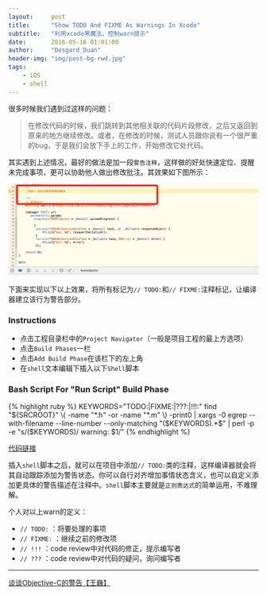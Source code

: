 ```yaml
---
layout:     post
title:      "Show TODO And FIXME As Warnings In Xcode"
subtitle:   "利用xcode黑魔法，控制warn提示"
date:       2016-05-16 01:01:00
author:     "Desgard_Duan"
header-img: "img/post-bg-rwd.jpg"
tags:
    - iOS
    - shell
---
```


很多时候我们遇到过这样的问题：

> 在修改代码的时候，我们跳转到其他相关联的代码片段修改，之后又返回到原来的地方继续修改。或者，在修改的时候，测试人员跟你说有一个很严重的bug，于是我们会放下手上的工作，开始修改它处代码。

其实遇到上述情况，最好的做法是加一段`警告注释`，这样做的好处快速定位、提醒未完成事项，更可以协助他人做出修改批注。其效果如下图所示：


![](/assets/img/post_img/Warning-Freedom.png)

下面来实现以下以上效果，将所有标记为`// TODO:`和`// FIXME:`注释标记，让编译器建立该行为警告部分。

### Instructions 

* 点击工程目录栏中的`Project Navigator`（一般是项目工程的最上方选项）
* 点击`Build Phases`一栏
* 点击`Add Build Phase`在该栏下的左上角
* 在`shell`文本编辑下插入以下`Shell`脚本

### Bash Script For "Run Script" Build Phase


{% highlight ruby %}
KEYWORDS="TODO:|FIXME:|\?\?\?:|\!\!\!:"
find "${SRCROOT}" \( -name "*.h" -or -name "*.m" \) -print0 | xargs -0 egrep --with-filename --line-number --only-matching "($KEYWORDS).*\$" | perl -p -e "s/($KEYWORDS)/ warning: \$1/"
{% endhighlight %}

[代码链接](https://github.com/dgytdhy/shell/blob/master/xcode_auto_warn.sh)

插入`shell`脚本之后，就可以在项目中添加`// TODO:`类的注释，这样编译器就会将其自动跟踪添加为警告状态。你可以自行对齐增加事情状态含义，也可以自定义添加更具体的警告描述在注释中。`shell`脚本主要就是`正则表达式`的简单运用，不难理解。

个人对以上warn的定义：

* `// TODO:` ：将要处理的事项
* `// FIXME:` ：继续之前的修改项
* `// !!!` ：code review中对代码的修正，提示编写者
* `// ???` ：code review中对代码的疑问，询问编写者

---

[谈谈Objective-C的警告【王巍】](https://onevcat.com/2013/05/talk-about-warning/)